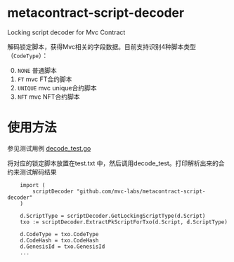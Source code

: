# metacontract-script-decoder

Locking script decoder for Mvc Contract

解码锁定脚本，获得Mvc相关的字段数据。目前支持识别4种脚本类型（`CodeType`）：

0. `NONE` 普通脚本
1. `FT` mvc FT合约脚本
2. `UNIQUE` mvc unique合约脚本
3. `NFT` mvc NFT合约脚本


# 使用方法

参见测试用例 [decode_test.go](https://github.com/MetaverseChain/metacontract-script-decoder/blob/master/decode_test.go)

将对应的锁定脚本放置在test.txt 中，然后调用decode_test。打印解析出来的合约来测试解码结果

```golang
	import (
		scriptDecoder "github.com/mvc-labs/metacontract-script-decoder"
	)

	d.ScriptType = scriptDecoder.GetLockingScriptType(d.Script)
	txo := scriptDecoder.ExtractPkScriptForTxo(d.Script, d.ScriptType)

	d.CodeType = txo.CodeType
	d.CodeHash = txo.CodeHash
	d.GenesisId = txo.GenesisId
	...
```
